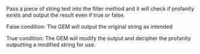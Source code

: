 Pass a piece of string text into the filter method and it will check if profanity exists and output the result even if true or false.

False condition: The GEM will output the original string as intended

True condition: The GEM will modify the output and decipher the profanity outputting a modified string for use.